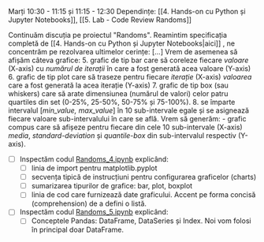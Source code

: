 Marți 10:30 - 11:15 și 11:15 - 12:30
Dependințe: [[4. Hands-on cu Python și Jupyter Notebooks]], [[5. Lab - Code Review Randoms]]

Continuăm discuția pe proiectul "Randoms". Reamintim specificația completă de [[4. Hands-on cu Python și Jupyter Notebooks|aici]] , ne concentrăm pe rezolvarea ultimelor cerințe:
   \[...\]
   Vrem de asemenea să afișăm câteva grafice: 
	5. grafic de tip bar care să coreleze fiecare *valoare* (X-axis) cu *numărul de iterații* în care a fost generată acea valoare (Y-axis)
	6. grafic de tip plot care să traseze pentru fiecare *iterație* (X-axis) *valoarea* care a fost generată la acea iterație (Y-axis)
	7. grafic de tip box (sau whiskers) care să arate dimensiunea (numărul de valori) celor patru quartiles din set (0-25%, 25-50%, 50-75% și 75-100%).
	8. se împarte intervalul \[*min_value,* *max_value*\] în 10 sub-intervale egale și se asignează fiecare valoare sub-intervalului în care se află. Vrem să generăm:
		- grafic compus care să afișeze pentru fiecare din cele 10 sub-intervale (X-axis) *media*, *standard-deviation* și *quantile-box* din sub-intervalul respectiv (Y-axis). 

 - [ ] Inspectăm codul [Randoms_4.ipynb](https://github.com/FlorinTeo/CodeSinaia-2025.src/blob/main/IntroToPy/Randoms_4.ipynb) explicând:
	- [ ] linia de import pentru matplotlib.pyplot
	- [ ] secvența tipică de instrucțiuni pentru configurarea graficelor (charts)
	- [ ] sumarizarea tipurilor de grafice: bar, plot, boxplot
	- [ ] linia de cod care furnizează date graficului. Accent pe forma concisă (comprehension) de a defini o listă.
- [ ] Inspectăm codul [Randoms_5.ipynb](https://github.com/FlorinTeo/CodeSinaia-2025.src/blob/main/IntroToPy/Randoms_5.ipynb) explicând:
	- [ ] Conceptele Pandas: DataFrame, DataSeries și Index. Noi vom folosi în principal doar DataFrame.